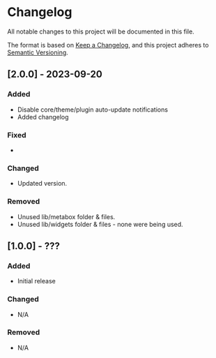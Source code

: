 # Changelog

All notable changes to this project will be documented in this file.

The format is based on [Keep a Changelog](https://keepachangelog.com/en/1.0.0/),
and this project adheres to [Semantic Versioning](https://semver.org/spec/v2.0.0.html).

## [2.0.0] - 2023-09-20

### Added

- Disable core/theme/plugin auto-update notifications
- Added changelog

### Fixed

- 

### Changed

- Updated version.

### Removed

- Unused lib/metabox folder & files. 
- Unused lib/widgets folder & files - none were being used.

## [1.0.0] - ??? 

### Added

- Initial release

### Changed

- N/A

### Removed

- N/A
